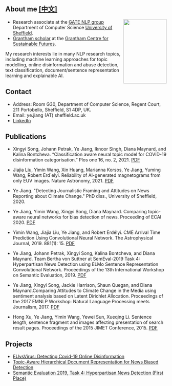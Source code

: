 
## About me [[中文]](https://yjiang18.github.io/yejiang.github.io/)
<img src="https://ye-jiang.github.io/images/my_head.JPG" width="135" height="200" align="right">

-  Research associate at the [GATE NLP group ](https://gate.ac.uk/) Department of Computer Science [University of Sheffield](https://www.sheffield.ac.uk/). 
-  [Grantham scholar](http://grantham.sheffield.ac.uk/scholars/jiang/) at the [Grantham Centre for Sustainable Futures](http://grantham.sheffield.ac.uk/).

My research interests lie in many NLP research topics, including machine learning approaches for topic modelling, online disinformation and abuse detection, text classification, document/sentence representation learning and explainable AI. 

## Contact

*   Address: Room G30, Department of Computer Science, Regent Court, 211 Portobello, Sheffield, S1 4DP, UK.
*   Email: ye.jiang (AT) sheffield.ac.uk
*   [LinkedIn](https://www.linkedin.com/in/ye-jiang-357162175/)

## Publications
-  Xingyi Song, Johann Petrak, Ye Jiang, Iknoor Singh, Diana Maynard, and Kalina Bontcheva. “Classification aware neural topic model for COVID-19 disinformation categorisation.” Plos one 16, no. 2, 2021. [PDF](https://journals.plos.org/plosone/article/authors?id=10.1371/journal.pone.0247086)

-  Jiajia Liu, Yimin Wang, Xin Huang, Marianna Korsos, Ye Jiang, Yuming Wang, Robert Erd´elyi. Reliability of AI-generated magnetograms from only EUV images. Nature Astronomy, 2021. [PDF](https://www.nature.com/articles/s41550-021-01310-6)
-  Ye Jiang. "Detecting Journalistic Framing and Attitudes on News Reporting about Climate Change." PhD diss., University of Sheffield, 2020.

-  Ye Jiang, Yimin Wang, Xingyi Song, Diana Maynard. Comparing topic-aware neural networks for bias detection of news. Proceeding of ECAI 2020. [PDF](https://www.researchgate.net/publication/340861256_Comparing_topic-aware_neural_networks_for_bias_detection_of_news)

-  Yimin Wang, Jiajia Liu, Ye Jiang, and Robert Erdélyi. CME Arrival Time Prediction Using Convolutional Neural Network. The Astrophysical Journal, 2019. 881(1): 15. [PDF](https://doi.org/10.3847/1538-4357/ab2b3e)

-  Ye Jiang, Johann Petrak, Xingyi Song, Kalina Bontcheva, and Diana Maynard. Team Bertha von Suttner at SemEval-2019 Task 4: Hyperpartisan News Detection using ELMo Sentence Representation Convolutional Network. Proceedings of the 13th International Workshop on Semantic Evaluation, 2019. [PDF](https://www.aclweb.org/anthology/S19-2146)

-  Ye Jiang, Xingyi Song, Jackie Harrison, Shaun Quegan, and Diana Maynard.Comparing Attitudes to Climate Change in the Media using sentiment analysis based on Latent Dirichlet Allocation. Proceedings of the 2017 EMNLP Workshop: Natural   Language Processing meets Journalism, 2017. [PDF](http://www.aclweb.org/anthology/W17-4205)

-  Hong Xu, Ye Jiang, Yimin Wang, Yewei Sun, Xueqing Li. Sentence length, sentence fragment and images affecting presentation of search result pages. Proceedings of the 2015 JIMET Conference, 2015. [PDF](https://www.atlantis-press.com/proceedings/jimet-15/25843728)
   
## Projects
- [EUvsVirus: Detecting Covid-19 Online Disinformation](https://github.com/yjiang18/CoronalVirus_Disinformation)
- [Topic-Aware Hierarchical Document Representation for News Biased Detection](https://github.com/yjiang18/Topical-Aware-Hierarchical-Document-Representation-for-Detecting-Bias-in-News-Articles)
- [Semantic Evaluation 2019, Task 4: Hyperpartisan News Detection (First Place)](https://github.com/GateNLP/semeval2019-hyperpartisan-bertha-von-suttner) 


